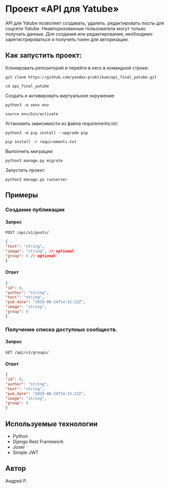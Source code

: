 # Проект «API для Yatube»
API для Yatube позволяет создавать, удалять, редактировать посты для соцсети Yatube.
Неавторизованные пользователи могут только получать данные. Для создания или редактирования,
необходимо зарегистрироваться и получить токен для авторизации.

## Как запустить проект:

Клонировать репозиторий и перейти в него в командной строке:
```
git clone https://github.com/yandex-praktikum/api_final_yatube.git

cd api_final_yatube
```
Cоздать и активировать виртуальное окружение:
```
python3 -m venv env

source env/bin/activate
```
Установить зависимости из файла requirements.txt:
```
python3 -m pip install --upgrade pip

pip install -r requirements.txt
```
Выполнить миграции:
```
python3 manage.py migrate
```
Запустить проект:
```
python3 manage.py runserver
```

## Примеры
### Создание публикации
#### Запрос
```POST /api/v1/posts/```
```json
{
"text": "string",
"image": "string", // optional
"group": 0 // optional
}
```
#### Ответ
```json
{
"id": 0,
"author": "string",
"text": "string",
"pub_date": "2019-08-24T14:15:22Z",
"image": "string",
"group": 0
}
```

### Получение списка доступных сообществ.
#### Запрос
```GET /api/v1/groups/```

#### Ответ
```json
{
"id": 0,
"author": "string",
"text": "string",
"pub_date": "2019-08-24T14:15:22Z",
"image": "string",
"group": 0
}
```
## Используемые технологии
- Python
- Django Rest Framework
- Joser
- Simple JWT
## Автор
Андрей Р.